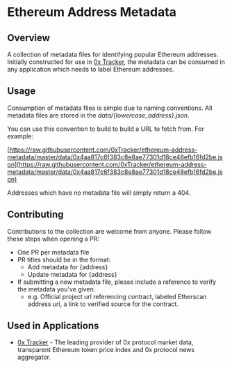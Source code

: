 # Ethereum Address Metadata
## Overview
A collection of metadata files for identifying popular Ethereum addresses. Initially constructed for use in [0x Tracker](https://0xtracker.com), the metadata can be consumed in any application which needs to label Ethereum addresses.

## Usage
Consumption of metadata files is simple due to naming conventions. All metadata files are stored in the _data/{lowercase_address}.json_.

You can use this convention to build to build a URL to fetch from. For example:

[https://raw.githubusercontent.com/0xTracker/ethereum-address-metadata/master/data/0x4aa817c6f383c8e8ae77301d18ce48efb16fd2be.json](https://raw.githubusercontent.com/0xTracker/ethereum-address-metadata/master/data/0x4aa817c6f383c8e8ae77301d18ce48efb16fd2be.json)

Addresses which have no metadata file will simply return a 404.

## Contributing

Contributions to the collection are welcome from anyone. Please follow these steps when opening a PR:

* One PR per metadata file
* PR titles should be in the format:
  * Add metadata for {address}
  * Update metadata for {address}
* If submitting a new metadata file, please include a reference to verify the metadata you've given.
  * e.g. Official project url referencing contract, labeled Etherscan address url, a link to verified source for the contract.

## Used in Applications
* [0x Tracker](https://0xtracker.com) - The leading provider of 0x protocol market data, transparent Ethereum token price index and 0x protocol news aggregator.
